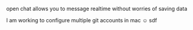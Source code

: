 open chat allows you to message realtime without worries of saving data

I am working to configure multiple git accounts in mac ☺️
sdf
